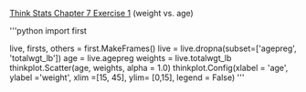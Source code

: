 [Think Stats Chapter 7 Exercise 1](http://greenteapress.com/thinkstats2/html/thinkstats2008.html#toc70) (weight vs. age)

>> 
'''python
import first

live, firsts, others = first.MakeFrames()
live = live.dropna(subset=['agepreg', 'totalwgt_lb'])
age = live.agepreg
weights = live.totalwgt_lb
thinkplot.Scatter(age, weights, alpha = 1.0)
thinkplot.Config(xlabel = 'age', ylabel ='weight', xlim =[15, 45], ylim= [0,15], legend = False)
'''
